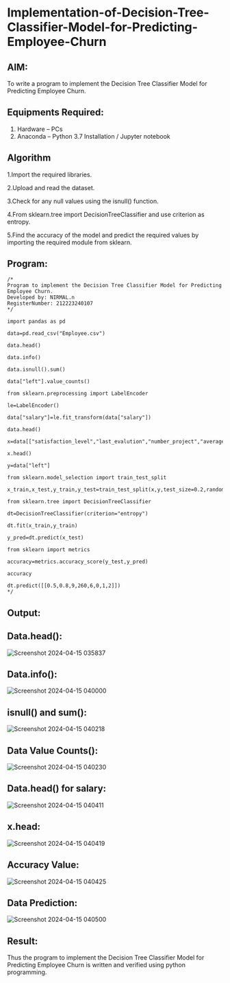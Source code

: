 # Implementation-of-Decision-Tree-Classifier-Model-for-Predicting-Employee-Churn

## AIM:
To write a program to implement the Decision Tree Classifier Model for Predicting Employee Churn.

## Equipments Required:
1. Hardware – PCs
2. Anaconda – Python 3.7 Installation / Jupyter notebook

## Algorithm
1.Import the required libraries.

2.Upload and read the dataset.

3.Check for any null values using the isnull() function.

4.From sklearn.tree import DecisionTreeClassifier and use criterion as entropy.

5.Find the accuracy of the model and predict the required values by importing the required module from sklearn.
 

## Program:
```
/*
Program to implement the Decision Tree Classifier Model for Predicting Employee Churn.
Developed by: NIRMAL.n
RegisterNumber: 212223240107
*/

import pandas as pd

data=pd.read_csv("Employee.csv")

data.head()

data.info()

data.isnull().sum()

data["left"].value_counts()

from sklearn.preprocessing import LabelEncoder

le=LabelEncoder()

data["salary"]=le.fit_transform(data["salary"])

data.head()

x=data[["satisfaction_level","last_evalution","number_project","average_montly_hours","time_spend_company","work_accident","promotion_last_5years","salary"]]

x.head()

y=data["left"]

from sklearn.model_selection import train_test_split

x_train,x_test,y_train,y_test=train_test_split(x,y,test_size=0.2,random_state=100)

from sklearn.tree import DecisionTreeClassifier

dt=DecisionTreeClassifier(criterion="entropy")

dt.fit(x_train,y_train)

y_pred=dt.predict(x_test)

from sklearn import metrics

accuracy=metrics.accuracy_score(y_test,y_pred)

accuracy

dt.predict([[0.5,0.8,9,260,6,0,1,2]])
*/
````````

## Output:

##  Data.head():

  ![Screenshot 2024-04-15 035837](https://github.com/23013743/Implementation-of-Decision-Tree-Classifier-Model-for-Predicting-Employee-Churn/assets/161271714/203ddd65-b86f-4014-98af-aacf3b9b3be9)


##   Data.info():
![Screenshot 2024-04-15 040000](https://github.com/23013743/Implementation-of-Decision-Tree-Classifier-Model-for-Predicting-Employee-Churn/assets/161271714/8c185ecf-3457-434a-b008-429ff02cb33f)

   
##  isnull() and sum():    
![Screenshot 2024-04-15 040218](https://github.com/23013743/Implementation-of-Decision-Tree-Classifier-Model-for-Predicting-Employee-Churn/assets/161271714/c1c150a6-1aa9-40f4-8f95-97cbeed2e7c7)


##    Data Value Counts():
![Screenshot 2024-04-15 040230](https://github.com/23013743/Implementation-of-Decision-Tree-Classifier-Model-for-Predicting-Employee-Churn/assets/161271714/b07718ec-e447-4740-8b8a-f5fc6328995f)


##   Data.head() for salary:
   ![Screenshot 2024-04-15 040411](https://github.com/23013743/Implementation-of-Decision-Tree-Classifier-Model-for-Predicting-Employee-Churn/assets/161271714/c8a43d3e-b427-4cf5-96ef-707fd3935647)


##   x.head:
![Screenshot 2024-04-15 040419](https://github.com/23013743/Implementation-of-Decision-Tree-Classifier-Model-for-Predicting-Employee-Churn/assets/161271714/9c1f4de9-043a-4d60-914d-981d53d02e3f)

##    Accuracy Value:
![Screenshot 2024-04-15 040425](https://github.com/23013743/Implementation-of-Decision-Tree-Classifier-Model-for-Predicting-Employee-Churn/assets/161271714/947fef8a-1cb4-4ab8-b169-52eb8bd80e30)

##   Data Prediction:
   ![Screenshot 2024-04-15 040500](https://github.com/23013743/Implementation-of-Decision-Tree-Classifier-Model-for-Predicting-Employee-Churn/assets/161271714/428b286a-ee1a-4c8a-97e8-1acfa48626e4)


## Result:
Thus the program to implement the  Decision Tree Classifier Model for Predicting Employee Churn is written and verified using python programming.
